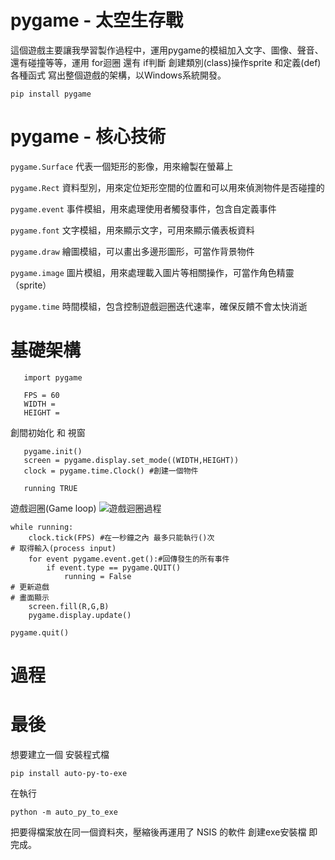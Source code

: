 # pygame - 太空生存戰 

這個遊戲主要讓我學習製作過程中，運用pygame的模組加入文字、圖像、聲音、還有碰撞等等，運用 for迴圈 還有 if判斷 創建類別(class)操作sprite 和定義(def) 各種函式 寫出整個遊戲的架構，以Windows系統開發。

```pip install pygame ```

# pygame - 核心技術

```pygame.Surface```  代表一個矩形的影像，用來繪製在螢幕上

```pygame.Rect```   資料型別，用來定位矩形空間的位置和可以用來偵測物件是否碰撞的

```pygame.event``` 事件模組，用來處理使用者觸發事件，包含自定義事件

```pygame.font``` 文字模組，用來顯示文字，可用來顯示儀表板資料

```pygame.draw``` 繪圖模組，可以畫出多邊形圖形，可當作背景物件

```pygame.image``` 圖片模組，用來處理載入圖片等相關操作，可當作角色精靈（sprite）

```pygame.time``` 時間模組，包含控制遊戲迴圈迭代速率，確保反饋不會太快消逝

# 基礎架構
```
   import pygame

   FPS = 60
   WIDTH =
   HEIGHT = 
```

創間初始化 和 視窗

```
   pygame.init()
   screen = pygame.display.set_mode((WIDTH,HEIGHT))
   clock = pygame.time.Clock() #創建一個物件

   running TRUE
```

遊戲迴圈(Game loop)
![遊戲迴圈過程](https://github.com/zxcvb1089/pygame/assets/152964756/59fd563f-a0a1-4088-a801-119542d654f2)

```
while running:
    clock.tick(FPS) #在一秒鐘之內 最多只能執行()次
# 取得輸入(process input)
    for event pygame.event.get():#回傳發生的所有事件
        if event.type == pygame.QUIT()
            running = False
# 更新遊戲
# 畫面顯示
    screen.fill(R,G,B)
    pygame.display.update()

pygame.quit()
```

# 過程

# 最後
想要建立一個 安裝程式檔
```
pip install auto-py-to-exe
```
在執行
```
python -m auto_py_to_exe
```

把要得檔案放在同一個資料夾，壓縮後再運用了 NSIS 的軟件 創建exe安裝檔 即完成。

